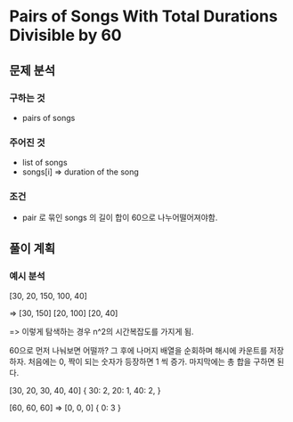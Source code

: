 # Pairs of Songs With Total Durations Divisible by 60
## 문제 분석
### 구하는 것
- pairs of songs
### 주어진 것
- list of songs
- songs[i] => duration of the song
### 조건
- pair 로 묶인 songs 의 길이 합이 60으로 나누어떨어져야함.
## 풀이 계획
### 예시 분석
[30, 20, 150, 100, 40]

=> 
[30, 150]
[20, 100]
[20, 40]

=> 이렇게 탐색하는 경우 n^2의 시간복잡도를 가지게 됨. 

60으로 먼저 나눠보면 어떨까?
그 후에 나머지 배열을 순회하며 해시에 카운트를 저장하자. 
처음에는 0, 짝이 되는 숫자가 등장하면 1 씩 증가.
마지막에는 총 합을 구하면 된다.

[30, 20, 30, 40, 40]
{
  30: 2,
  20: 1,
  40: 2,
}

[60, 60, 60] => [0, 0, 0]
{
  0: 3
}


